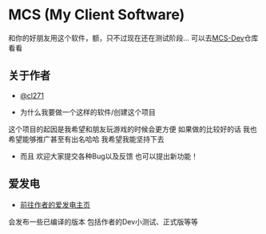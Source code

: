
# MCS (My Client Software)

和你的好朋友用这个软件，额，只不过现在还在测试阶段… 可以去[MCS-Dev](https://github.com/cl271-0/MCS-Dev)仓库看看


## 关于作者

- [@cl271](https://github.com/cl271-0)

- 为什么我要做一个这样的软件/创建这个项目

这个项目的起因是我希望和朋友玩游戏的时候会更方便 如果做的比较好的话 我也希望能够推广甚至有出名哈哈 我希望我能坚持下去

- 而且 欢迎大家提交各种Bug以及反馈 也可以提出新功能！
## 爱发电

- [前往作者的爱发电主页](https://afdian.com/a/cl271)

会发布一些已编译的版本 包括作者的Dev小测试、正式版等等
